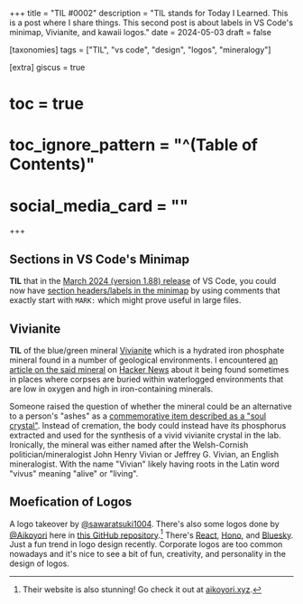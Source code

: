 +++
title = "TIL #0002"
description = "TIL stands for Today I Learned. This is a post where I share things. This second post is about labels in VS Code's minimap, Vivianite, and kawaii logos."
date = 2024-05-03
draft = false

[taxonomies]
tags = ["TIL", "vs code", "design", "logos", "mineralogy"]

[extra]
giscus = true
# toc = true
# toc_ignore_pattern = "^(Table of Contents)"
# social_media_card = ""
+++


## Sections in VS Code's Minimap

**TIL** that in the [March 2024 (version 1.88) release](https://code.visualstudio.com/updates/v1_88) of VS Code, you could now have [section headers/labels in the minimap](https://code.visualstudio.com/updates/v1_88#_minimap-section-headers) by using comments that exactly start with `MARK:` which might prove useful in large files.

## Vivianite

**TIL** of the blue/green mineral [Vivianite](https://www.wikiwand.com/en/Vivianite) which is a hydrated iron phosphate mineral found in a number of geological environments. I encountered [an article on the said mineral](https://www.atlasobscura.com/articles/vivianite-blue-human-remains) on [Hacker News](https://news.ycombinator.com/item?id=40232171) about it being found sometimes in places where corpses are buried within waterlogged environments that are low in oxygen and high in iron-containing minerals.

Someone raised the question of whether the mineral could be an alternative to a person's "ashes" as a [commemorative item described as a "soul crystal"](https://news.ycombinator.com/item?id=40235288). Instead of cremation, the body could instead have its phosphorus extracted and used for the synthesis of a vivid vivianite crystal in the lab. Ironically, the mineral was either named after the Welsh-Cornish politician/mineralogist John Henry Vivian or Jeffrey G. Vivian, an English mineralogist. With the name "Vivian" likely having roots in the Latin word "vivus" meaning "alive" or "living".

## Moefication of Logos

A logo takeover by [@sawaratsuki1004](https://twitter.com/sawaratsuki1004). There's also some logos done by [@Aikoyori](https://twitter.com/Aikoyori) here in [this GitHub repository](https://github.com/Aikoyori/ProgrammingVTuberLogos).[^1] There's [React](https://react.dev/?uwu=true), [Hono](https://hono.dev/?kawaii=true), and [Bluesky](https://bsky.app/?kawaii=true). Just a fun trend in logo design recently. Corporate logos are too common nowadays and it's nice to see a bit of fun, creativity, and personality in the design of logos.

<!-- 
MARK: footnotes 
-->

[^1]: Their website is also stunning! Go check it out at [aikoyori.xyz](https://aikoyori.xyz).
